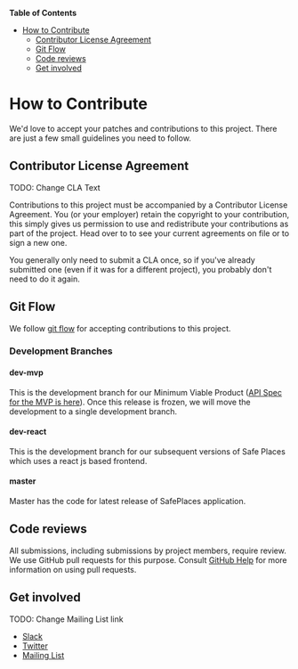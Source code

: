 **Table of Contents**

- [How to Contribute](#how-to-contribute)
  - [Contributor License Agreement](#contributor-license-agreement)
  - [Git Flow](#git-flow)
  - [Code reviews](#code-reviews)
  - [Get involved](#get-involved)

# How to Contribute

We'd love to accept your patches and contributions to this project. There are
just a few small guidelines you need to follow.

## Contributor License Agreement

TODO: Change CLA Text

Contributions to this project must be accompanied by a Contributor License
Agreement. You (or your employer) retain the copyright to your contribution,
this simply gives us permission to use and redistribute your contributions as
part of the project. Head over to <CLA Path-Check> to see
your current agreements on file or to sign a new one.

You generally only need to submit a CLA once, so if you've already submitted one
(even if it was for a different project), you probably don't need to do it
again.

## Git Flow

We follow [git flow](https://www.atlassian.com/git/tutorials/comparing-workflows/gitflow-workflow) for accepting contributions to this project.

### Development Branches

#### dev-mvp

This is the development branch for our Minimum Viable Product ([API Spec for the MVP is here](https://github.com/Path-Check/safeplaces-frontend/blob/master/Safe-Places-Server.md)). Once this release is frozen, we will move the development to a single development branch.

#### dev-react

This is the development branch for our subsequent versions of Safe Places which uses a react js based frontend.

#### master

Master has the code for latest release of SafePlaces application.

## Code reviews

All submissions, including submissions by project members, require review. We
use GitHub pull requests for this purpose. Consult
[GitHub Help](https://help.github.com/articles/about-pull-requests/) for more
information on using pull requests.

## Get involved

TODO: Change Mailing List link

* [Slack](https://covidsafepaths.slack.com)
* [Twitter](https://twitter.com/covidsafepaths)
* [Mailing List](https://mailinglist.com)
